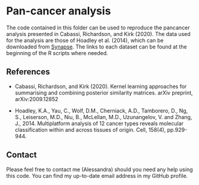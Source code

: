# Pan-cancer analysis

The code contained in this folder can be used to reproduce the pancancer analysis presented in Cabassi, Richardson, and Kirk (2020). The data used for the analysis are those of Hoadley et al. (2014), which can be downloaded from [Synapse](https://www.synapse.org/#!Synapse:syn2468297/wiki/64259). The links to each dataset can be found at the beginning of the R scripts where needed.

## References

- Cabassi, Richardson, and Kirk (2020). Kernel learning approaches for summarising and combining posterior similarity matrices. arXiv preprint, arXiv:2009.12852

- Hoadley, K.A., Yau, C., Wolf, D.M., Cherniack, A.D., Tamborero, D., Ng, S., Leiserson, M.D., Niu, B., McLellan, M.D., Uzunangelov, V. and Zhang, J., 2014. Multiplatform analysis of 12 cancer types reveals molecular classification within and across tissues of origin. Cell, 158(4), pp.929-944.

## Contact

Please feel free to contact me (Alessandra) should you need any help using this code. You can find my up-to-date email address in my GitHub profile.
